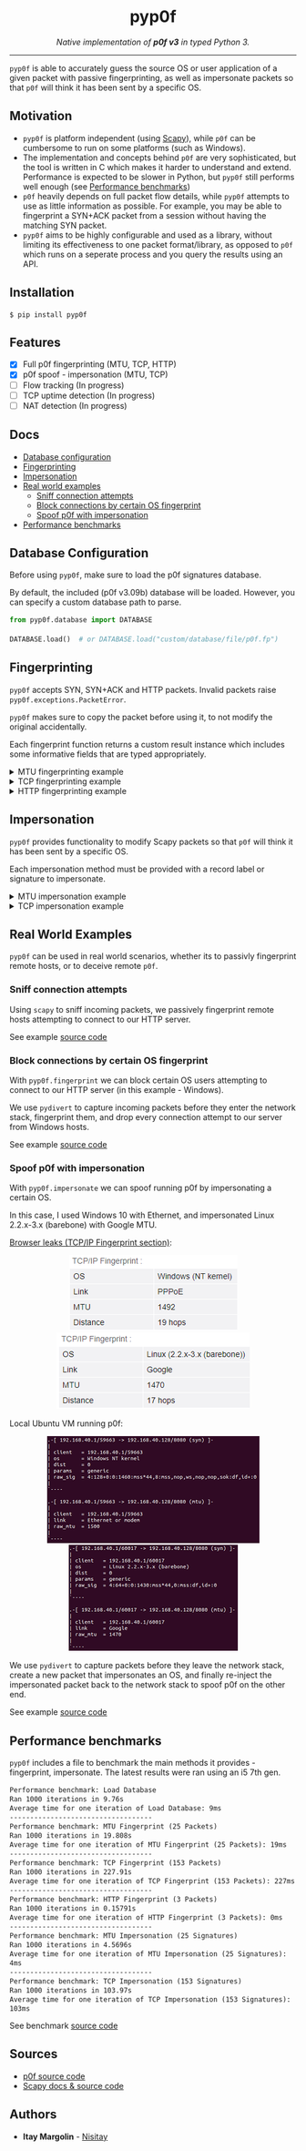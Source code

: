 <h1 align="center">pyp0f</h1>
<p align="center">
    <em>Native implementation of <strong>p0f v3</strong> in typed Python 3.</em>
</p>

---

`pyp0f` is able to accurately guess the source OS or user application of a given packet with passive fingerprinting, as well as impersonate packets so that `p0f` will think it has been sent by a specific OS.

## Motivation
- `pyp0f` is platform independent (using [Scapy](https://scapy.net)), while `p0f` can be cumbersome to run on some platforms (such as Windows).
- The implementation and concepts behind `p0f` are very sophisticated, but the tool is written in C which makes it harder to understand and extend.
Performance is expected to be slower in Python, but `pyp0f` still performs well enough (see [Performance benchmarks](#performance-benchmarks))
- `p0f` heavily depends on full packet flow details, while `pyp0f` attempts to use as little information as possible. For example, you may be able to fingerprint a SYN+ACK packet from a session without having the matching SYN packet.
- `pyp0f` aims to be highly configurable and used as a library, without limiting its effectiveness to one packet format/library, as opposed to `p0f` which runs on a seperate process and you query the results using an API.

## Installation

```console
$ pip install pyp0f
```

## Features
- [X] Full p0f fingerprinting (MTU, TCP, HTTP)
- [X] p0f spoof - impersonation (MTU, TCP)
- [ ] Flow tracking (In progress)
- [ ] TCP uptime detection (In progress)
- [ ] NAT detection (In progress)

## Docs
* [Database configuration](#database-configuration)
* [Fingerprinting](#fingerprinting)
* [Impersonation](#impersonation)
* [Real world examples](#real-world-examples)
    * [Sniff connection attempts](#sniff-connection-attempts)
    * [Block connections by certain OS fingerprint](#block-connections-by-certain-os-fingerprint)
    * [Spoof p0f with impersonation](#spoof-p0f-with-impersonation)
* [Performance benchmarks](#performance-benchmarks)

## Database Configuration
Before using `pyp0f`, make sure to load the p0f signatures database.

By default, the included (p0f v3.09b) database will be loaded. However, you can specify a custom database path to parse.

```python
from pyp0f.database import DATABASE

DATABASE.load()  # or DATABASE.load("custom/database/file/p0f.fp")
```

## Fingerprinting
`pyp0f` accepts SYN, SYN+ACK and HTTP packets. Invalid packets raise `pyp0f.exceptions.PacketError`.

`pyp0f` makes sure to copy the packet before using it, to not modify the original accidentally.

Each fingerprint function returns a custom result instance which includes some informative fields that are typed appropriately.

<details markdown="1">
<summary>MTU fingerprinting example</summary>

```python
from scapy.layers.inet import IP, TCP
from pyp0f.fingerprint import fingerprint_mtu
from pyp0f.fingerprint.results import MTUResult

google_packet = IP() / TCP(options=[("MSS", 1430)])
result: MTUResult = fingerprint_mtu(google_packet)
print(result.packet_signature)  # MTUPacketSignature(mtu=1470)
print(result.match)
# MTURecord(
#     label=MTULabel(name="Google"),
#     signature=MTUSignature(mtu=1470),
#     raw_signature="1470",
#     line_number=67,
# )
```

</details>

<details markdown="1">
<summary>TCP fingerprinting example</summary>

```python
from scapy.layers.inet import IP, TCP
from pyp0f.fingerprint import fingerprint_tcp
from pyp0f.fingerprint.results import TCPResult

linux_packet = IP(tos=0x10, flags=0x02, ttl=58) / TCP(
    seq=1,
    window=29200,
    options=[("MSS", 1460), ("SAckOK", b""), ("Timestamp", (177816630, 0)), ("NOP", None), ("WScale", 7)],
)
result: TCPResult = fingerprint_tcp(linux_packet)
print(result.distance)  # 6
print(result.match)
# TCPMatch(
#     type=<TCPMatchType.EXACT: 1>,
#     record=TCPRecord(
#         label=Label(name='Linux', is_generic=False, os_class='unix', flavor='3.11 and newer', sys=()),
#         signature=TCPSignature(
#             ip_version=-1,
#             ip_options_length=0,
#             ttl=64,
#             is_bad_ttl=False,
#             window=WindowSignature(type=<WindowType.MSS: 4>, size=20, scale=7),
#             options=OptionsSignature(
#                 layout=[<TCPOption.MSS: 2>, <TCPOption.SACKOK: 4>, <TCPOption.TS: 8>, <TCPOption.NOP: 1>, <TCPOption.WS: 3>],
#                 mss=-1,
#                 eol_padding_length=0
#             ),
#             payload_class=0,
#             quirks=<Quirk.NZ_ID|DF: 6>
#         ),
#         raw_signature='*:64:0:*:mss*20,7:mss,sok,ts,nop,ws:df,id+:0',
#         line_number=97
#     )
# )
```

</details>

<details markdown="1">
<summary>HTTP fingerprinting example</summary>

```python
from pyp0f.fingerprint import fingerprint_http
from pyp0f.fingerprint.results import HTTPResult

apache_payload = b"HTTP/1.1 200 OK\r\nDate: Fri, 10 Jun 2011 13:27:01 GMT\r\nServer: Apache\r\nLast-Modified: Thu, 09 Jun 2011 17:25:43 GMT\r\nExpires: Mon, 13 Jun 2011 17:25:43 GMT\r\nETag: 963D6BC0ED128283945AF1FB57899C9F3ABF50B3\r\nCache-Control: max-age=272921,public,no-transform,must-revalidate\r\nContent-Length: 491\r\nConnection: close\r\nContent-Type: application/ocsp-response\r\n\r\n"
result: HTTPResult = fingerprint_http(apache_payload)
print(result.dishonest)  # False
print(result.match)
# HTTPRecord(
#     label=Label(
#         name="Apache",
#         is_generic=False,
#         os_class="!",
#         flavor="2.x",
#         sys=("@unix", "Windows"),
#     ),
#     signature=HTTPSignature(
#         version=1,
#         headers=[
#             SignatureHeader(
#                 name=b"Date", lower_name=b"date", is_optional=False, value=None
#             ),
#             SignatureHeader(
#                 name=b"Server", lower_name=b"server", is_optional=False, value=None
#             ),
#             ...
#         ],
#         expected_software=b"Apache",
#         absent_headers={b"keep-alive"},
#         ...
#     ),
#     raw_signature="1:Date,Server,?Last-Modified,?Accept-Ranges=[bytes],?Content-Length,?Connection=[close],?Transfer-Encoding=[chunked],Content-Type:Keep-Alive:Apache",
#     line_number=883,
# )
```

</details>

## Impersonation
`pyp0f` provides functionality to modify Scapy packets so that `p0f` will think it has been sent by a specific OS.

Each impersonation method must be provided with a record label or signature to impersonate.

<details markdown="1">
<summary>MTU impersonation example</summary>

```python
from scapy.layers.inet import IP, TCP
from pyp0f.impersonate import impersonate_mtu
from pyp0f.fingerprint import fingerprint_mtu

impersonated_packet = impersonate_mtu(
    IP() / TCP(),
    raw_label="generic tunnel or VPN",  # impersonate using a label
    raw_signature="1300",  # or using a signature
)
result = fingerprint_mtu(impersonated_packet)  # MTUResult for "generic tunnel or VPN"
```

</details>


<details markdown="1">
<summary>TCP impersonation example</summary>

```python
from scapy.layers.inet import IP, TCP
from pyp0f.impersonate import impersonate_tcp
from pyp0f.fingerprint import fingerprint_tcp

impersonated_packet = impersonate_tcp(
    IP() / TCP(),
    raw_label="s:unix:OpenVMS:7.x",  # impersonate using a label
    raw_signature="4:64:0:1460:61440,0:mss,nop,ws::0",  # or using a signature
)
result = fingerprint_tcp(impersonated_packet)  # TCPResult for "s:unix:OpenVMS:7.x"
```

</details>

## Real World Examples
`pyp0f` can be used in real world scenarios, whether its to passivly fingerprint remote hosts,
or to deceive remote `p0f`.

### Sniff connection attempts
Using `scapy` to sniff incoming packets, we passively fingerprint remote hosts attempting to connect to our HTTP server.

See example [source code](./examples/fingerprint/scapy-sniff.py)

### Block connections by certain OS fingerprint
With `pyp0f.fingerprint` we can block certain OS users attempting to connect to our HTTP server (in this example - Windows).

We use `pydivert` to capture incoming packets before they enter the network stack, fingerprint them, and drop every connection attempt to our server from Windows hosts.

See example [source code](./examples/fingerprint/block-os.py)

### Spoof p0f with impersonation
With `pyp0f.impersonate` we can spoof running p0f by impersonating a certain OS.

In this case, I used Windows 10 with Ethernet, and impersonated Linux 2.2.x-3.x (barebone) with Google MTU.

[Browser leaks (TCP/IP Fingerprint section)](https://browserleaks.com/ip):
<div align="center">
    <img src="./docs/images/browserleaks-normal.PNG">
    <img src="./docs/images/browserleaks-spoof.PNG">
</div>

Local Ubuntu VM running p0f:
<div align="center">
    <img src="./docs/images/p0f-normal.PNG">
    <img src="./docs/images/p0f-spoof.PNG">
</div>

We use `pydivert` to capture packets before they leave the network stack, create a new packet that impersonates an OS, and finally re-inject the impersonated packet back to the network stack to spoof p0f on the other end.

See example [source code](./examples/impersonate/spoof-p0f.py)

## Performance benchmarks
`pyp0f` includes a file to benchmark the main methods it provides - fingerprint, impersonate.
The latest results were ran using an i5 7th gen.

```console
Performance benchmark: Load Database
Ran 1000 iterations in 9.76s
Average time for one iteration of Load Database: 9ms
-----------------------------------
Performance benchmark: MTU Fingerprint (25 Packets)
Ran 1000 iterations in 19.808s
Average time for one iteration of MTU Fingerprint (25 Packets): 19ms
-----------------------------------
Performance benchmark: TCP Fingerprint (153 Packets)
Ran 1000 iterations in 227.91s
Average time for one iteration of TCP Fingerprint (153 Packets): 227ms
-----------------------------------
Performance benchmark: HTTP Fingerprint (3 Packets)
Ran 1000 iterations in 0.15791s
Average time for one iteration of HTTP Fingerprint (3 Packets): 0ms
-----------------------------------
Performance benchmark: MTU Impersonation (25 Signatures)
Ran 1000 iterations in 4.5696s
Average time for one iteration of MTU Impersonation (25 Signatures): 4ms
-----------------------------------
Performance benchmark: TCP Impersonation (153 Signatures)
Ran 1000 iterations in 103.97s
Average time for one iteration of TCP Impersonation (153 Signatures): 103ms
```

See benchmark [source code](./scripts/benchmark.py)

## Sources
- [p0f source code](https://github.com/p0f/p0f)
- [Scapy docs & source code](https://scapy.net)

## Authors
- **Itay Margolin** - [Nisitay](https://github.com/Nisitay)
